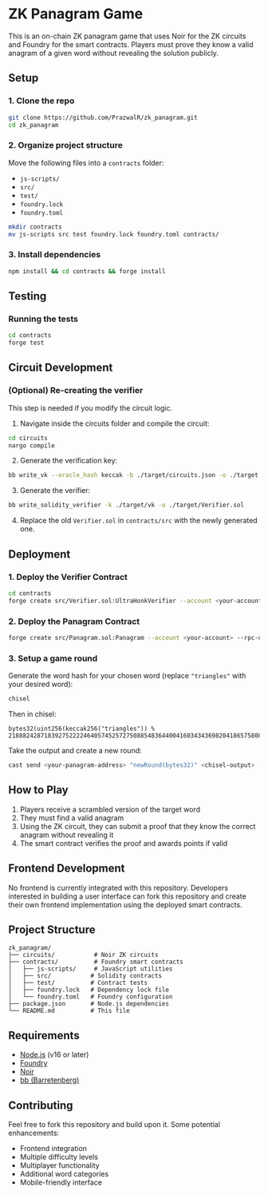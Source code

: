 # **ZK Panagram Game**

This is an on-chain ZK panagram game that uses Noir for the ZK circuits and Foundry for the smart contracts. Players must prove they know a valid anagram of a given word without revealing the solution publicly.

## **Setup**

### **1. Clone the repo**

```bash
git clone https://github.com/PrazwalR/zk_panagram.git
cd zk_panagram
```

### **2. Organize project structure**
Move the following files into a `contracts` folder:
- `js-scripts/`
- `src/`
- `test/`
- `foundry.lock`
- `foundry.toml`

```bash
mkdir contracts
mv js-scripts src test foundry.lock foundry.toml contracts/
```

### **3. Install dependencies**

```bash
npm install && cd contracts && forge install
```

## **Testing**

### **Running the tests**

```bash
cd contracts
forge test
```

## **Circuit Development**

### **(Optional) Re-creating the verifier**
This step is needed if you modify the circuit logic.

1. Navigate inside the circuits folder and compile the circuit:

```bash
cd circuits
nargo compile
```

2. Generate the verification key:

```bash
bb write_vk --oracle_hash keccak -b ./target/circuits.json -o ./target
```

3. Generate the verifier:

```bash
bb write_solidity_verifier -k ./target/vk -o ./target/Verifier.sol
```

4. Replace the old `Verifier.sol` in `contracts/src` with the newly generated one.

## **Deployment**

### **1. Deploy the Verifier Contract**

```bash
cd contracts
forge create src/Verifier.sol:UltraHonkVerifier --account <your-account> --rpc-url <your-rpc-url> --broadcast
```

### **2. Deploy the Panagram Contract**

```bash
forge create src/Panagram.sol:Panagram --account <your-account> --rpc-url <your-rpc-url> --broadcast --constructor-args <your-verifier-address>
```

### **3. Setup a game round**

Generate the word hash for your chosen word (replace `"triangles"` with your desired word):

```bash
chisel
```

Then in chisel:
```solidity
bytes32(uint256(keccak256("triangles")) % 21888242871839275222246405745257275088548364400416034343698204186575808495617)
```

Take the output and create a new round:

```bash
cast send <your-panagram-address> "newRound(bytes32)" <chisel-output>
```

## **How to Play**

1. Players receive a scrambled version of the target word
2. They must find a valid anagram
3. Using the ZK circuit, they can submit a proof that they know the correct anagram without revealing it
4. The smart contract verifies the proof and awards points if valid

## **Frontend Development**

No frontend is currently integrated with this repository. Developers interested in building a user interface can fork this repository and create their own frontend implementation using the deployed smart contracts.

## **Project Structure**

```
zk_panagram/
├── circuits/           # Noir ZK circuits
├── contracts/          # Foundry smart contracts
│   ├── js-scripts/     # JavaScript utilities
│   ├── src/           # Solidity contracts
│   ├── test/          # Contract tests
│   ├── foundry.lock   # Dependency lock file
│   └── foundry.toml   # Foundry configuration
├── package.json       # Node.js dependencies
└── README.md          # This file
```

## **Requirements**

- [Node.js](https://nodejs.org/) (v16 or later)
- [Foundry](https://book.getfoundry.sh/getting-started/installation)
- [Noir](https://noir-lang.org/getting_started/nargo_installation)
- [bb (Barretenberg)](https://github.com/AztecProtocol/barretenberg)

## **Contributing**

Feel free to fork this repository and build upon it. Some potential enhancements:
- Frontend integration
- Multiple difficulty levels
- Multiplayer functionality
- Additional word categories
- Mobile-friendly interface
